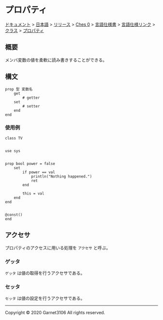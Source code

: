 # プロパティ

[ドキュメント](../../../../../../../index.md) > [日本語](../../../../../../index.md) > [リリース](../../../../../index.md) > [Ches 0](../../../../index.md) > [言語仕様書](../../../index.md) > [言語仕様リンク](../../index.md) > [クラス](../index.md) > [プロパティ](./index.md)

## 概要

メンバ変数の値を柔軟に読み書きすることができる。

## 構文

```
prop 型 変数名
    get
        # getter
    set
        # setter
    end
end
```

### 使用例

```
class TV


use sys


prop bool power = false
    set
        if power == val
            println("Nothing happened.")
            ret
        end

        this = val
    end
end


@const()
end
```

## アクセサ

プロパティのアクセスに用いる処理を `アクセサ` と呼ぶ。

### ゲッタ

`ゲッタ` は値の取得を行うアクセサである。

### セッタ

`セッタ` は値の設定を行うアクセサである。

---

Copyright © 2020 Garnet3106 All rights reserved.
